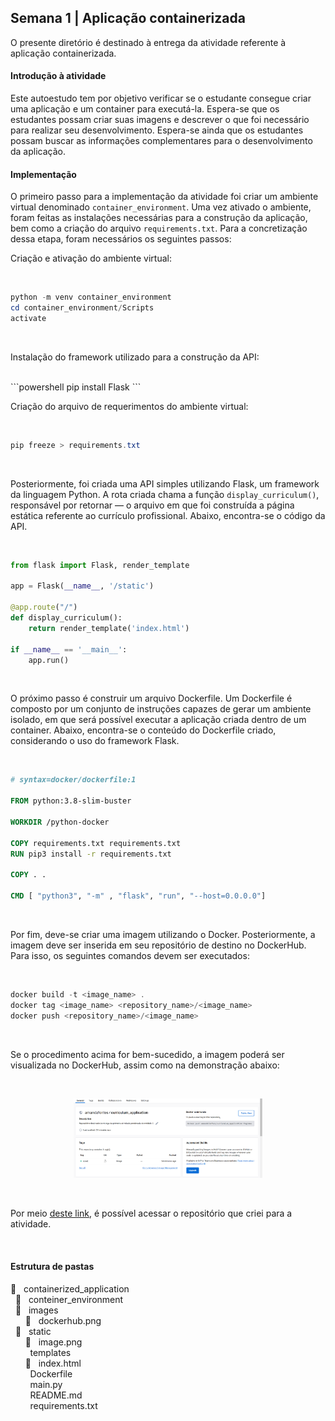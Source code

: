 <h2>Semana 1 | Aplicação containerizada</h2>

O presente diretório é destinado à entrega da atividade referente à aplicação containerizada.

<h4>Introdução à atividade</h4>

<p>Este autoestudo tem por objetivo verificar se o estudante consegue criar uma aplicação e um container para executá-la. Espera-se que os estudantes possam criar suas imagens e descrever o que foi necessário para realizar seu desenvolvimento. Espera-se ainda que os estudantes possam buscar as informações complementares para o desenvolvimento da aplicação.</p>

<h4>Implementação</h4>

<p>O primeiro passo para a implementação da atividade foi criar um ambiente virtual denominado <code>container_environment</code>. Uma vez ativado o ambiente, foram feitas as instalações necessárias para a construção da aplicação, bem como a criação do arquivo <code>requirements.txt</code>. Para a concretização dessa etapa, foram necessários os seguintes passos:</p>

<p>Criação e ativação do ambiente virtual:</p>
<br>

```powershell
python -m venv container_environment
cd container_environment/Scripts
activate
```
<br>
<p>Instalação do framework utilizado para a construção da API:</p>

<br>
```powershell
pip install Flask
```
<br>

<p>Criação do arquivo de requerimentos do ambiente virtual:</p>
<br>

```powershell
pip freeze > requirements.txt
```
<br>

<p>Posteriormente, foi criada uma API simples utilizando Flask, um framework da linguagem Python. A rota criada chama a função <code>display_curriculum()</code>, responsável por retornar <index.html> — o arquivo em que foi construída a página estática referente ao currículo profissional. Abaixo, encontra-se o código da API.</p>
<br>

```python
from flask import Flask, render_template

app = Flask(__name__, '/static')

@app.route("/")
def display_curriculum():
    return render_template('index.html')

if __name__ == '__main__':
    app.run()
```
<br>

<p>O próximo passo é construir um arquivo Dockerfile. Um Dockerfile é composto por um conjunto de instruções capazes de gerar um ambiente isolado, em que será possível executar a aplicação criada dentro de um container. Abaixo, encontra-se o conteúdo do Dockerfile criado, considerando o uso do framework Flask.</p>
<br>

```dockerfile
# syntax=docker/dockerfile:1

FROM python:3.8-slim-buster

WORKDIR /python-docker

COPY requirements.txt requirements.txt
RUN pip3 install -r requirements.txt

COPY . .

CMD [ "python3", "-m" , "flask", "run", "--host=0.0.0.0"]
```
<br>

<p>Por fim, deve-se criar uma imagem utilizando o Docker. Posteriormente, a imagem deve ser inserida em seu repositório de destino no DockerHub. Para isso, os seguintes comandos devem ser executados:</p>
<br>

```	powershell
docker build -t <image_name> .
docker tag <image_name> <repository_name>/<image_name>
docker push <repository_name>/<image_name>
```
<br>

<p>Se o procedimento acima for bem-sucedido, a imagem poderá ser visualizada no DockerHub, assim como na demonstração abaixo:</p><br>

<p align="center"><img src=".\images\dockerhub.png" width="60%"></img></p><br>

<p>Por meio <a href="https://hub.docker.com/repository/docker/amandafontes/curriculum_application/general">deste link</a>, é possível acessar o repositório que criei para a atividade.</p><br>

<h4>Estrutura de pastas</h4>

:file_folder: &nbsp; containerized_application<br>
&nbsp; :file_folder: &nbsp; conteiner_environment<br>
&nbsp; :file_folder: &nbsp; images<br>
&nbsp; &nbsp; &nbsp; :file_folder: &nbsp; dockerhub.png<br>
&nbsp; :file_folder: &nbsp; static<br>
&nbsp; &nbsp; &nbsp; :file_folder: &nbsp; image.png<br>
&nbsp; &nbsp; &nbsp; &nbsp; templates<br>
&nbsp; &nbsp; &nbsp; :file_folder: &nbsp; index.html<br>
&nbsp; &nbsp; &nbsp; &nbsp; Dockerfile<br>
&nbsp; &nbsp; &nbsp; &nbsp; main.py<br>
&nbsp; &nbsp; &nbsp; &nbsp; README.md<br>
&nbsp; &nbsp; &nbsp; &nbsp; requirements.txt<br>